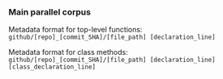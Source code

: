### Main parallel corpus

Metadata format for top-level functions: `github/[repo]_[commit_SHA]/[file_path] [declaration_line]`

Metadata format for class methods: `github/[repo]_[commit_SHA]/[file_path] [declaration_line] [class_declaration_line]`


